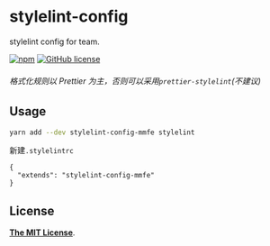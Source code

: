 # stylelint-config

stylelint config for team.

[![npm](https://img.shields.io/npm/v/stylelint-config-mmfe.svg)](https://www.npmjs.com/package/stylelint-config-mmfe)
[![GitHub license](https://img.shields.io/github/license/mmfe/stylelint-config-mmfe.svg)](https://github.com/mmfe/stylelint-config-mmfe/blob/master/LICENSE)

###### 格式化规则以 Prettier 为主，否则可以采用`prettier-stylelint`(不建议)

## Usage

```sh
yarn add --dev stylelint-config-mmfe stylelint
```

新建`.stylelintrc`

```
{
  "extends": "stylelint-config-mmfe"
}
```

## License

[**The MIT License**](LICENSE).
